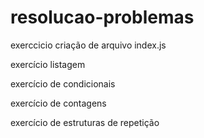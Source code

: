 # resolucao-problemas
 exerccicio criação de arquivo index.js 
 
 exercício listagem
 
 exercício de condicionais
 
 exercício de contagens
 
 exercício de estruturas de repetição
 
